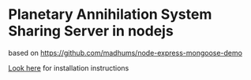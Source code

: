 Planetary Annihilation System Sharing Server in nodejs
================
based on https://github.com/madhums/node-express-mongoose-demo

<a href="https://github.com/SvenBrnn/paSystemSharingServer/wiki/Installing">Look here</a> for installation instructions